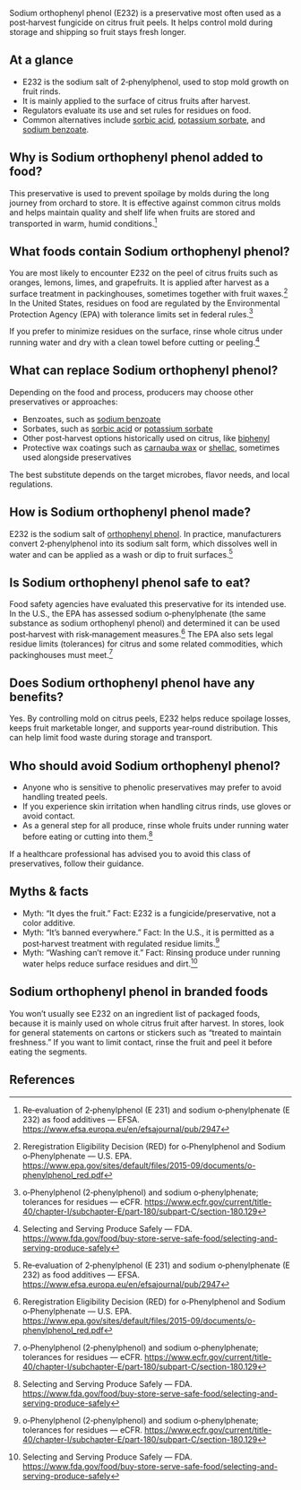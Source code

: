Sodium orthophenyl phenol (E232) is a preservative most often used as a post‑harvest fungicide on citrus fruit peels. It helps control mold during storage and shipping so fruit stays fresh longer.

<!--more-->

## At a glance
- E232 is the sodium salt of 2‑phenylphenol, used to stop mold growth on fruit rinds.
- It is mainly applied to the surface of citrus fruits after harvest.
- Regulators evaluate its use and set rules for residues on food.
- Common alternatives include [sorbic acid](/e200-sorbic-acid), [potassium sorbate](/e202-potassium-sorbate), and [sodium benzoate](/e211-sodium-benzoate).

## Why is Sodium orthophenyl phenol added to food?
This preservative is used to prevent spoilage by molds during the long journey from orchard to store. It is effective against common citrus molds and helps maintain quality and shelf life when fruits are stored and transported in warm, humid conditions.[^1]

## What foods contain Sodium orthophenyl phenol?
You are most likely to encounter E232 on the peel of citrus fruits such as oranges, lemons, limes, and grapefruits. It is applied after harvest as a surface treatment in packinghouses, sometimes together with fruit waxes.[^2] In the United States, residues on food are regulated by the Environmental Protection Agency (EPA) with tolerance limits set in federal rules.[^3]

If you prefer to minimize residues on the surface, rinse whole citrus under running water and dry with a clean towel before cutting or peeling.[^4]

## What can replace Sodium orthophenyl phenol?
Depending on the food and process, producers may choose other preservatives or approaches:
- Benzoates, such as [sodium benzoate](/e211-sodium-benzoate)
- Sorbates, such as [sorbic acid](/e200-sorbic-acid) or [potassium sorbate](/e202-potassium-sorbate)
- Other post‑harvest options historically used on citrus, like [biphenyl](/e230-biphenyl)
- Protective wax coatings such as [carnauba wax](/e903-carnauba-wax) or [shellac](/e904-shellac), sometimes used alongside preservatives

The best substitute depends on the target microbes, flavor needs, and local regulations.

## How is Sodium orthophenyl phenol made?
E232 is the sodium salt of [orthophenyl phenol](/e231-orthophenyl-phenol). In practice, manufacturers convert 2‑phenylphenol into its sodium salt form, which dissolves well in water and can be applied as a wash or dip to fruit surfaces.[^1]

## Is Sodium orthophenyl phenol safe to eat?
Food safety agencies have evaluated this preservative for its intended use. In the U.S., the EPA has assessed sodium o‑phenylphenate (the same substance as sodium orthophenyl phenol) and determined it can be used post‑harvest with risk‑management measures.[^2] The EPA also sets legal residue limits (tolerances) for citrus and some related commodities, which packinghouses must meet.[^3]

## Does Sodium orthophenyl phenol have any benefits?
Yes. By controlling mold on citrus peels, E232 helps reduce spoilage losses, keeps fruit marketable longer, and supports year‑round distribution. This can help limit food waste during storage and transport.

## Who should avoid Sodium orthophenyl phenol?
- Anyone who is sensitive to phenolic preservatives may prefer to avoid handling treated peels.
- If you experience skin irritation when handling citrus rinds, use gloves or avoid contact.
- As a general step for all produce, rinse whole fruits under running water before eating or cutting into them.[^4]

If a healthcare professional has advised you to avoid this class of preservatives, follow their guidance.

## Myths & facts
- Myth: “It dyes the fruit.” Fact: E232 is a fungicide/preservative, not a color additive.
- Myth: “It’s banned everywhere.” Fact: In the U.S., it is permitted as a post‑harvest treatment with regulated residue limits.[^3]
- Myth: “Washing can’t remove it.” Fact: Rinsing produce under running water helps reduce surface residues and dirt.[^4]

## Sodium orthophenyl phenol in branded foods
You won’t usually see E232 on an ingredient list of packaged foods, because it is mainly used on whole citrus fruit after harvest. In stores, look for general statements on cartons or stickers such as “treated to maintain freshness.” If you want to limit contact, rinse the fruit and peel it before eating the segments.

## References
[^1]: Re‑evaluation of 2‑phenylphenol (E 231) and sodium o‑phenylphenate (E 232) as food additives — EFSA. https://www.efsa.europa.eu/en/efsajournal/pub/2947
[^2]: Reregistration Eligibility Decision (RED) for o‑Phenylphenol and Sodium o‑Phenylphenate — U.S. EPA. https://www.epa.gov/sites/default/files/2015-09/documents/o-phenylphenol_red.pdf
[^3]: o‑Phenylphenol (2‑phenylphenol) and sodium o‑phenylphenate; tolerances for residues — eCFR. https://www.ecfr.gov/current/title-40/chapter-I/subchapter-E/part-180/subpart-C/section-180.129
[^4]: Selecting and Serving Produce Safely — FDA. https://www.fda.gov/food/buy-store-serve-safe-food/selecting-and-serving-produce-safely
